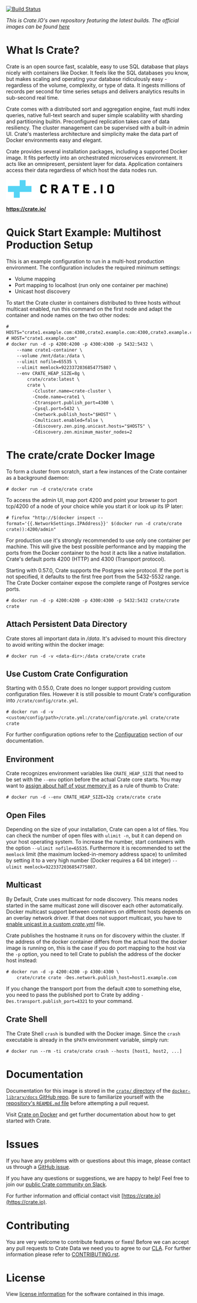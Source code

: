[![Build Status](https://travis-ci.org/crate/docker-crate.svg?branch=master)](https://travis-ci.org/crate/docker-crate)

*This is Crate.IO's own repository featuring the latest builds. The
official images can be found [here](https://hub.docker.com/_/crate/)*

# What Is Crate?

Crate is an open source fast, scalable, easy to use SQL database that plays
nicely with containers like Docker. It feels like the SQL databases you know,
but makes scaling and operating your database ridiculously easy - regardless of
the volume, complexity, or type of data. It ingests millions of records per
second for time series setups and delivers analytics results in sub-second real
time.

Crate comes with a distributed sort and aggregation engine, fast multi index
queries, native full-text search and super simple scalability with sharding and
partitioning builtin. Preconfigured replication takes care of data resiliency.
The cluster management can be supervised with a built-in admin UI. Crate's
masterless architecture and simplicity make the data part of Docker environments
easy and elegant.

Crate provides several installation packages, including a supported Docker
image. It fits perfectly into an orchestrated microservices environment. It acts
like an omnipresent, persistent layer for data. Application
containers access their data regardless of which host the data nodes run.

![logo](https://raw.githubusercontent.com/docker-library/docs/2517900006ae5f4c03c1d43235930c59f4614394/crate/logo.png)

**https://crate.io/**

# Quick Start Example: Multihost Production Setup

This is an example configuration to run in a multi-host production environment.
The configuration includes the required minimum settings:
 - Volume mapping
 - Port mapping to localhost (run only one container per machine)
 - Unicast host discovery

To start the Crate cluster in containers distributed to three hosts without
multicast enabled, run this command on the first node and adapt the container
and node names on the two other nodes:

```console
# HOSTS="crate1.example.com:4300,crate2.example.com:4300,crate3.example.com:4300"
# HOST="crate1.example.com"
# docker run -d -p 4200:4200 -p 4300:4300 -p 5432:5432 \
    --name crate1-container \
    --volume /mnt/data:/data \
    --ulimit nofile=65535 \
    --ulimit memlock=9223372036854775807 \
    --env CRATE_HEAP_SIZE=8g \
        crate/crate:latest \
        crate \
          -Ccluster.name=crate-cluster \
          -Cnode.name=crate1 \
          -Ctransport.publish_port=4300 \
          -Cpsql.port=5432 \
          -Cnetwork.publish_host="$HOST" \
          -Cmulticast.enabled=false \
          -Cdiscovery.zen.ping.unicast.hosts="$HOSTS" \
          -Cdiscovery.zen.minimum_master_nodes=2
```

# The crate/crate Docker Image

To form a cluster from scratch, start a few instances of the Crate container as a background
daemon:

```console
# docker run -d crate/crate crate
```

To access the admin UI, map port 4200 and point your browser to port tcp/4200 of
a node of your choice while you start it or look up its IP later:

```console
# firefox "http://$(docker inspect --format='{{.NetworkSettings.IPAddress}}' $(docker run -d crate/crate crate)):4200/admin"
```

For production use it's strongly recommended to use only one container per
machine. This will give the best possible performance and by mapping
the ports from the Docker container to the host it acts like a native
installation. Crate's default ports 4200 (HTTP) and 4300 (Transport protocol).

Starting with 0.57.0, Crate supports the Postgres wire protocol. If the port
is not specified, it defaults to the first free port from the 5432-5532 range.
The Crate Docker container expose the complete range of Postgres service ports.

```console
# docker run -d -p 4200:4200 -p 4300:4300 -p 5432:5432 crate/crate crate
```

## Attach Persistent Data Directory

Crate stores all important data in _/data_. It's advised to mount this
directory to avoid writing within the docker image:

```console
# docker run -d -v <data-dir>:/data crate/crate crate
```

## Use Custom Crate Configuration

Starting with 0.55.0, Crate does no longer support providing custom
configuration files. However it is still possible to mount Crate's configuration
into `/crate/config/crate.yml`.

```console
# docker run -d -v <custom/config/path>/crate.yml:/crate/config/crate.yml crate/crate crate
```


For further configuration options refer to the
[Configuration](https://crate.io/docs/stable/configuration.html) section of our
documentation.

## Environment

Crate recognizes environment variables like `CRATE_HEAP_SIZE` that need to be
set with the `--env` option before the actual Crate core starts. You may want to
[assign about half of your memory
it](https://crate.io/docs/reference/en/latest/configuration.html#crate-heap-size)
as a rule of thumb to Crate:

```console
# docker run -d --env CRATE_HEAP_SIZE=32g crate/crate crate
```

## Open Files

Depending on the size of your installation, Crate can open a lot of files. You
can check the number of open files with `ulimit -n`, but it can depend on your
host operating system. To increase the number, start containers with the option
`--ulimit nofile=65535`. Furthermore it is recommended to set the `memlock` limit
(the maximum locked-in-memory address space) to unlimited by setting it to a
very high number (Docker requires a 64 bit integer) `--ulimit memlock=9223372036854775807`.

## Multicast

By Default, Crate uses multicast for node discovery. This means nodes started in
the same multicast zone will discover each other automatically. Docker multicast
support between containers on different hosts depends on an overlay network
driver. If that does not support multicast, you have to [enable unicast in a
custom
_crate.yml_](https://crate.io/docs/reference/best_practice/multi_node_setup.html)
file.

Crate publishes the hostname it runs on for discovery within the cluster. If the
address of the docker container differs from the actual host the docker image is
running on, this is the case if you do port mapping to the host via the `-p`
option, you need to tell Crate to publish the address of the docker host
instead:

```console
# docker run -d -p 4200:4200 -p 4300:4300 \
    crate/crate crate -Des.network.publish_host=host1.example.com
```

If you change the transport port from the default `4300` to something else, you
need to pass the published port to Crate by adding
`-Des.transport.publish_port=4321` to your command.

## Crate Shell

The Crate Shell `crash` is bundled with the Docker image. Since the `crash`
executable is already in the `$PATH` environment variable, simply run:

```console
# docker run --rm -ti crate/crate crash --hosts [host1, host2, ...]
```

# Documentation

Documentation for this image is stored in the [`crate/` directory](https://github.com/docker-library/docs/tree/master/crate) of the [`docker-library/docs` GitHub repo](https://github.com/docker-library/docs). Be sure to familiarize yourself with the [repository's `REAMDE.md` file](https://github.com/docker-library/docs/blob/master/README.md) before attempting a pull request.

Visit [Crate on Docker](https://crate.io/docs/install/containers/docker/) and get further documentation about how to get started with Crate.

# Issues

If you have any problems with or questions about this image, please
contact us through a [GitHub issue](https://github.com/crate/docker-crate/issues).


If you have any questions or suggestions, we are happy to help! Feel
free to join our [public Crate community on Slack](https://crate.io/docs/support/slackin/).

For further information and official contact visit
[https://crate.io](https://crate.io).

# Contributing

You are very welcome to contribute features or fixes! Before we can accept any pull requests to Crate Data we need you to agree to our [CLA](https://crate.io/community/contribute/). For further information please refer to [CONTRIBUTING.rst](https://github.com/crate/crate/blob/master/CONTRIBUTING.rst).

# License

View [license information](https://github.com/crate/crate/blob/master/LICENSE.txt) for the software contained in this image.
